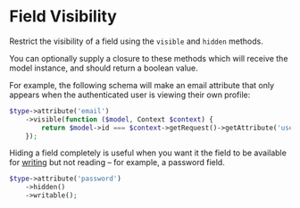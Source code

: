 # Field Visibility

Restrict the visibility of a field using the `visible` and `hidden` methods.

You can optionally supply a closure to these methods which will receive the model instance, and should return a boolean value.

For example, the following schema will make an email attribute that only appears when the authenticated user is viewing their own profile:

```php
$type->attribute('email')
    ->visible(function ($model, Context $context) {
        return $model->id === $context->getRequest()->getAttribute('userId');
    });
```

Hiding a field completely is useful when you want it the field to be available for [writing](writing.md) but not reading – for example, a password field.

```php
$type->attribute('password')
    ->hidden()
    ->writable();
```
